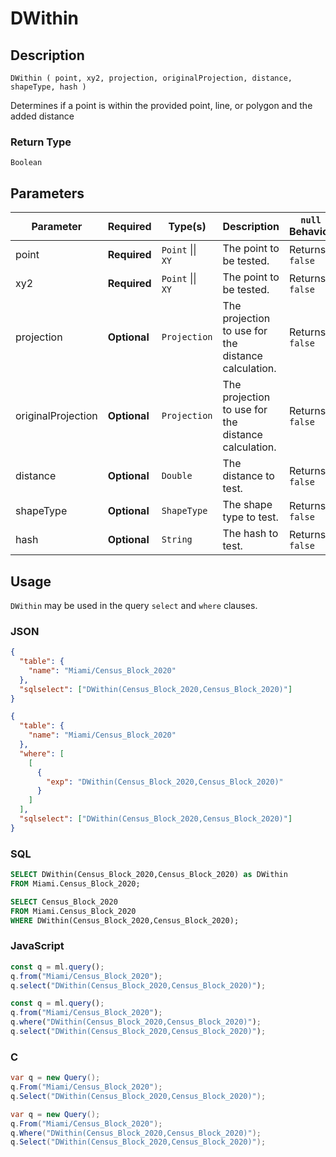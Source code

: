 # DWithin

## Description

`DWithin ( point, xy2, projection, originalProjection, distance, shapeType, hash )`

Determines if a point is within the provided point, line, or polygon and the added distance

### Return Type

`Boolean`

## Parameters

| Parameter          | Required     | Type(s)                                          | Description                                         | `null` Behavior |
| ------------------ | ------------ | ------------------------------------------------ | --------------------------------------------------- | --------------- |
| point              | **Required** | <code>Point</code> &#124;&#124; <code> XY</code> | The point to be tested.                             | Returns `false` |
| xy2                | **Required** | <code>Point</code> &#124;&#124; <code> XY</code> | The point to be tested.                             | Returns `false` |
| projection         | **Optional** | <code>Projection</code>                          | The projection to use for the distance calculation. | Returns `false` |
| originalProjection | **Optional** | <code>Projection</code>                          | The projection to use for the distance calculation. | Returns `false` |
| distance           | **Optional** | <code>Double</code>                              | The distance to test.                               | Returns `false` |
| shapeType          | **Optional** | <code>ShapeType</code>                           | The shape type to test.                             | Returns `false` |
| hash               | **Optional** | <code>String</code>                              | The hash to test.                                   | Returns `false` |

## Usage

`DWithin` may be used in the query `select` and `where` clauses.

### JSON

```json
{
  "table": {
    "name": "Miami/Census_Block_2020"
  },
  "sqlselect": ["DWithin(Census_Block_2020,Census_Block_2020)"]
}
```

```json
{
  "table": {
    "name": "Miami/Census_Block_2020"
  },
  "where": [
    [
      {
        "exp": "DWithin(Census_Block_2020,Census_Block_2020)"
      }
    ]
  ],
  "sqlselect": ["DWithin(Census_Block_2020,Census_Block_2020)"]
}
```

### SQL

```sql
SELECT DWithin(Census_Block_2020,Census_Block_2020) as DWithin
FROM Miami.Census_Block_2020;
```

```sql
SELECT Census_Block_2020
FROM Miami.Census_Block_2020
WHERE DWithin(Census_Block_2020,Census_Block_2020);
```

### JavaScript

```javascript
const q = ml.query();
q.from("Miami/Census_Block_2020");
q.select("DWithin(Census_Block_2020,Census_Block_2020)");
```

```javascript
const q = ml.query();
q.from("Miami/Census_Block_2020");
q.where("DWithin(Census_Block_2020,Census_Block_2020)");
q.select("DWithin(Census_Block_2020,Census_Block_2020)");
```

### C

```csharp
var q = new Query();
q.From("Miami/Census_Block_2020");
q.Select("DWithin(Census_Block_2020,Census_Block_2020)");
```

```csharp
var q = new Query();
q.From("Miami/Census_Block_2020");
q.Where("DWithin(Census_Block_2020,Census_Block_2020)");
q.Select("DWithin(Census_Block_2020,Census_Block_2020)");
```
